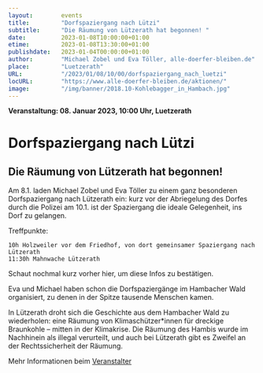 ```yaml
---
layout:        events
title:         "Dorfspaziergang nach Lützi"
subtitle:      "Die Räumung von Lützerath hat begonnen! "
date:          2023-01-08T10:00:00+01:00
etime:         2023-01-08T13:30:00+01:00
publishdate:   2023-01-04T00:00:00+01:00
author:        "Michael Zobel und Eva Töller, alle-doerfer-bleiben.de"
place:         "Luetzerath"
URL:           "/2023/01/08/10/00/dorfspaziergang_nach_luetzi"
locURL:        "https://www.alle-doerfer-bleiben.de/aktionen/"
image:         "/img/banner/2018.10-Kohlebagger_in_Hambach.jpg"
---
```


**Veranstaltung: 08. Januar 2023, 10:00 Uhr, Luetzerath**

Dorfspaziergang nach Lützi
===========

Die Räumung von Lützerath hat begonnen! 
-----------


Am 8.1. laden Michael Zobel und Eva Töller zu einem ganz besonderen Dorfspaziergang nach Lützerath ein: kurz vor der Abriegelung des Dorfes durch die Polizei am 10.1. ist der Spaziergang die ideale Gelegenheit, ins Dorf zu gelangen.

Treffpunkte:

    10h Holzweiler vor dem Friedhof, von dort gemeinsamer Spaziergang nach Lützerath
    11:30h Mahnwache Lützerath

Schaut nochmal kurz vorher hier, um diese Infos zu bestätigen.

Eva und Michael haben schon die Dorfspaziergänge im Hambacher Wald organisiert, zu denen in der Spitze tausende Menschen kamen. 

In Lützerath droht sich die Geschichte aus dem Hambacher Wald zu wiederholen: eine Räumung von Klimaschützer*innen für dreckige Braunkohle – mitten in der Klimakrise. Die Räumung des Hambis wurde im Nachhinein als illegal verurteilt, und auch bei Lützerath gibt es Zweifel an der Rechtssicherheit der Räumung.


Mehr Informationen beim [Veranstalter](https://www.alle-doerfer-bleiben.de/aktionen/)

